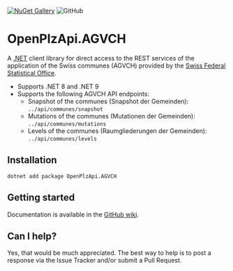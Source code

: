 [![NuGet Gallery](https://img.shields.io/badge/NuGet%20Gallery-openplzapi.AGVCH-blue.svg)](https://www.nuget.org/packages/openplzapi.agvch/)
![GitHub](https://img.shields.io/github/license/openpotato/openplzapi.agvch)

# OpenPlzApi.AGVCH

A [.NET](https://dotnet.microsoft.com/) client library for direct access to the REST services of the application of the Swiss communes (AGVCH) provided by the [Swiss Federal Statistical Office](https://www.bfs.admin.ch/bfs/en/home.html).

+ Supports .NET 8 and .NET 9
+ Supports the following AGVCH API endpoints:
    + Snapshot of the communes (Snapshot der Gemeinden): `../api/communes/snapshot`
	+ Mutations of the communes (Mutationen der Gemeinden): `../api/communes/mutations`
	+ Levels of the communes (Raumgliederungen der Gemeinden): `../api/communes/levels`

## Installation

```
dotnet add package OpenPlzApi.AGVCH
```

## Getting started

Documentation is available in the [GitHub wiki](https://github.com/openpotato/openplzapi.agvch/wiki).

## Can I help?

Yes, that would be much appreciated. The best way to help is to post a response via the Issue Tracker and/or submit a Pull Request.
